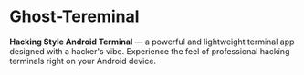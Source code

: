 # Ghost-Tereminal
**Hacking Style Android Terminal** — a powerful and lightweight terminal app designed with a hacker's vibe. Experience the feel of professional hacking terminals right on your Android device.
